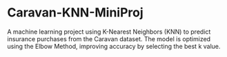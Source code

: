 # Caravan-KNN-MiniProj
A machine learning project using K-Nearest Neighbors (KNN) to predict insurance purchases from the Caravan dataset. The model is optimized using the Elbow Method, improving accuracy by selecting the best k value.
